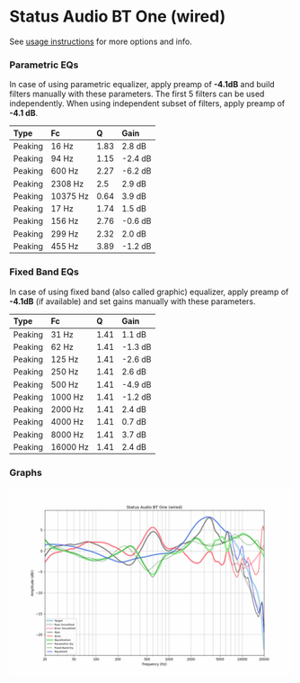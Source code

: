 # Status Audio BT One (wired)
See [usage instructions](https://github.com/jaakkopasanen/AutoEq#usage) for more options and info.

### Parametric EQs
In case of using parametric equalizer, apply preamp of **-4.1dB** and build filters manually
with these parameters. The first 5 filters can be used independently.
When using independent subset of filters, apply preamp of **-4.1 dB**.

| Type    | Fc       |    Q | Gain    |
|:--------|:---------|:-----|:--------|
| Peaking | 16 Hz    | 1.83 | 2.8 dB  |
| Peaking | 94 Hz    | 1.15 | -2.4 dB |
| Peaking | 600 Hz   | 2.27 | -6.2 dB |
| Peaking | 2308 Hz  | 2.5  | 2.9 dB  |
| Peaking | 10375 Hz | 0.64 | 3.9 dB  |
| Peaking | 17 Hz    | 1.74 | 1.5 dB  |
| Peaking | 156 Hz   | 2.76 | -0.6 dB |
| Peaking | 299 Hz   | 2.32 | 2.0 dB  |
| Peaking | 455 Hz   | 3.89 | -1.2 dB |

### Fixed Band EQs
In case of using fixed band (also called graphic) equalizer, apply preamp of **-4.1dB**
(if available) and set gains manually with these parameters.

| Type    | Fc       |    Q | Gain    |
|:--------|:---------|:-----|:--------|
| Peaking | 31 Hz    | 1.41 | 1.1 dB  |
| Peaking | 62 Hz    | 1.41 | -1.3 dB |
| Peaking | 125 Hz   | 1.41 | -2.6 dB |
| Peaking | 250 Hz   | 1.41 | 2.6 dB  |
| Peaking | 500 Hz   | 1.41 | -4.9 dB |
| Peaking | 1000 Hz  | 1.41 | -1.2 dB |
| Peaking | 2000 Hz  | 1.41 | 2.4 dB  |
| Peaking | 4000 Hz  | 1.41 | 0.7 dB  |
| Peaking | 8000 Hz  | 1.41 | 3.7 dB  |
| Peaking | 16000 Hz | 1.41 | 2.4 dB  |

### Graphs
![](./Status%20Audio%20BT%20One%20(wired).png)